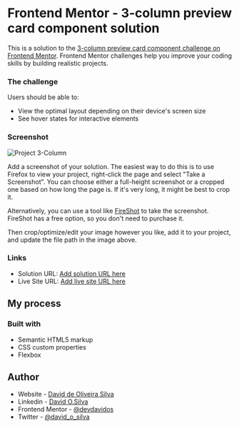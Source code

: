 # Frontend Mentor - 3-column preview card component solution

This is a solution to the [3-column preview card component challenge on Frontend Mentor](https://www.frontendmentor.io/challenges/3column-preview-card-component-pH92eAR2-). Frontend Mentor challenges help you improve your coding skills by building realistic projects. 

### The challenge

Users should be able to:

- View the optimal layout depending on their device's screen size
- See hover states for interactive elements

### Screenshot

![Project 3-Column](images/snipper.png)

Add a screenshot of your solution. The easiest way to do this is to use Firefox to view your project, right-click the page and select "Take a Screenshot". You can choose either a full-height screenshot or a cropped one based on how long the page is. If it's very long, it might be best to crop it.

Alternatively, you can use a tool like [FireShot](https://getfireshot.com/) to take the screenshot. FireShot has a free option, so you don't need to purchase it. 

Then crop/optimize/edit your image however you like, add it to your project, and update the file path in the image above.

### Links

- Solution URL: [Add solution URL here](https://github.com/devdavidos/card-component#readme)
- Live Site URL: [Add live site URL here](https://devdavidos.github.io/card-component/)

## My process

### Built with

- Semantic HTML5 markup
- CSS custom properties
- Flexbox

## Author

- Website - [David de Oliveira Silva](https://devdavidos.io)
- Linkedin - [David O.Silva](https://www.linkedin.com/in/david-oliveira-409516109)
- Frontend Mentor - [@devdavidos](https://www.frontendmentor.io/profile/devdavidos)
- Twitter - [@david_o_silva](https://www.twitter.com/david_o_silva)
